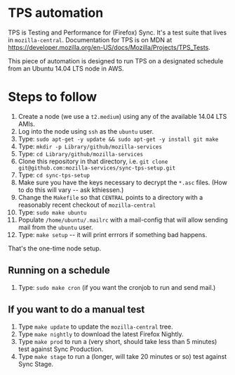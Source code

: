 # TPS automation

TPS is Testing and Performance for (Firefox) Sync.  It's a test suite that lives in `mozilla-central`.  Documentation for TPS is on MDN at https://developer.mozilla.org/en-US/docs/Mozilla/Projects/TPS_Tests.

This piece of automation is designed to run TPS on a designated schedule from an Ubuntu 14.04 LTS node in AWS.

# Steps to follow

1. Create a node (we use a `t2.medium`) using any of the available 14.04 LTS AMIs.
1. Log into the node using `ssh` as the `ubuntu` user.
1. Type: `sudo apt-get -y update && sudo apt-get -y install git make`
1. Type: `mkdir -p Library/github/mozilla-services`
1. Type: `cd Library/github/mozilla-services`
1. Clone this repository in that directory, i.e. `git clone git@github.com:mozilla-services/sync-tps-setup.git`
1. Type: `cd sync-tps-setup`
1. Make sure you have the keys necessary to decrypt the `*.asc` files. (How to do this will vary -- ask kthiessen.)
1. Change the `Makefile` so that `CENTRAL` points to a directory with a reasonably recent checkout of `mozilla-central`
1. Type: `sudo make ubuntu`
1. Populate `/home/ubuntu/.mailrc` with a mail-config that will allow sending mail from the `ubuntu` user.
1. Type: `make setup` -- it will print errrors if something bad happens.

That's the one-time node setup.

## Running on a schedule
1. Type: `sudo make cron` (if you want the cronjob to run and send mail.)

## If you want to do a manual test
1. Type `make update` to update the `mozilla-central` tree.
1. Type `make nightly` to download the latest Firefox Nightly.
1. Type `make prod` to run a (very short, should take less than 5 minutes) test against Sync Production.
1. Type `make stage` to run a (longer, will take 20 minutes or so) test against Sync Stage.
